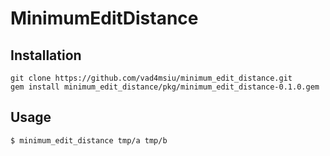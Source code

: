 # MinimumEditDistance

## Installation

    git clone https://github.com/vad4msiu/minimum_edit_distance.git
    gem install minimum_edit_distance/pkg/minimum_edit_distance-0.1.0.gem

## Usage

    $ minimum_edit_distance tmp/a tmp/b

